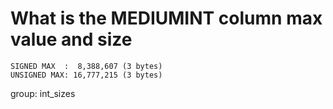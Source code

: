 # What is the MEDIUMINT column max value and size

```
SIGNED MAX  :  8,388,607 (3 bytes)
UNSIGNED MAX: 16,777,215 (3 bytes)
```

group: int_sizes
